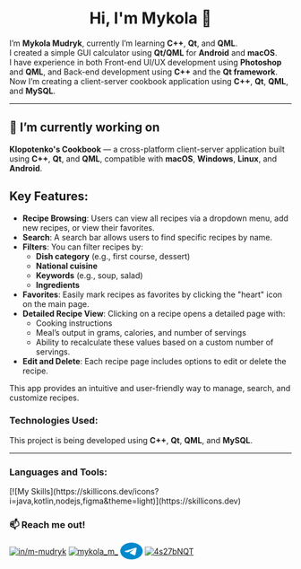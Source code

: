 <h1 align="center">Hi, I'm Mykola 👋</h1>

I’m **Mykola Mudryk**, currently I’m learning **C++**, **Qt**, and **QML**.  
I created a simple GUI calculator using **Qt/QML** for **Android** and **macOS**.  
I have experience in both Front-end UI/UX development using **Photoshop** and **QML**, and Back-end development using **C++** and the **Qt framework**.  
Now I’m creating a client-server cookbook application using **C++**, **Qt**, **QML**, and **MySQL**.

---

## 🔭 I’m currently working on

**Klopotenko's Cookbook** — a cross-platform client-server application built using **C++**, **Qt**, and **QML**, compatible with **macOS**, **Windows**, **Linux**, and **Android**.

## Key Features:

- **Recipe Browsing**: Users can view all recipes via a dropdown menu, add new recipes, or view their favorites.
- **Search**: A search bar allows users to find specific recipes by name.
- **Filters**: You can filter recipes by:
  - **Dish category** (e.g., first course, dessert)
  - **National cuisine**
  - **Keywords** (e.g., soup, salad)
  - **Ingredients**
- **Favorites**: Easily mark recipes as favorites by clicking the "heart" icon on the main page.
- **Detailed Recipe View**: Clicking on a recipe opens a detailed page with:
  - Cooking instructions
  - Meal’s output in grams, calories, and number of servings
  - Ability to recalculate these values based on a custom number of servings.
- **Edit and Delete**: Each recipe page includes options to edit or delete the recipe.

This app provides an intuitive and user-friendly way to manage, search, and customize recipes.

### Technologies Used:

This project is being developed using **C++**, **Qt**, **QML**, and **MySQL**.

---

<h3 align="left">Languages and Tools:</h3>
[![My Skills](https://skillicons.dev/icons?i=java,kotlin,nodejs,figma&theme=light)](https://skillicons.dev)

<h3 align="left">📫 Reach me out!</h3>
<p align="left">
<a href="https://linkedin.com/in/m-mudryk/" target="blank"><img align="center" src="https://raw.githubusercontent.com/rahuldkjain/github-profile-readme-generator/master/src/images/icons/Social/linked-in-alt.svg" alt="in/m-mudryk" height="30" width="40" /></a>
<a href="https://instagram.com/mykola_m_" target="blank"><img align="center" src="https://raw.githubusercontent.com/rahuldkjain/github-profile-readme-generator/master/src/images/icons/Social/instagram.svg" alt="mykola_m_" height="30" width="40" /></a>
<a href="https://t.me/Pacetnyk" target="blank"><img align="center" src="https://github.com/CLorant/readme-social-icons/blob/main/medium/colored/telegram.svg" alt="pacetnyk" height="30" width="40" /></a>
<a href="https://discord.gg/4s27bNQT" target="blank"><img align="center" src="https://raw.githubusercontent.com/rahuldkjain/github-profile-readme-generator/master/src/images/icons/Social/discord.svg" alt="4s27bNQT" height="30" width="40" /></a>
</p>
